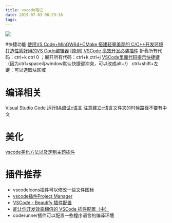 ```yaml
---
title: vscode笔记
date: 2019-07-03 08:29:16
tags:
---
```


![](https://timgsa.baidu.com/timg?image&quality=80&size=b9999_10000&sec=1562177929398&di=b085b2cfb86c959174b923b22ac0181f&imgtype=0&src=http%3A%2F%2Fpic.rmb.bdstatic.com%2Ffcd9555bd33f379035bcc05e71be30d2.jpeg)

<!-- more -->

#快捷功能
[使用VS Code+MinGW64+CMake 搭建轻量美观的 C/C++开发环境](https://www.bilibili.com/video/av18436497?from=search&seid=9743509495250818422)
[打造性感好用的VS Code编辑器](https://michael728.github.io/2018/10/28/tools-vscode/)
[[原创] VSCode 高效开发必装插件](http://devopen.club/course/vscode)
折叠所有代码：ctrl+k ctrl 0 ；展开所有代码：ctrl+k ctrl+j
[VSCode里面代码提示快捷键](https://www.jianshu.com/p/3a278e15adbc)（因为ctrl+space与window默认快捷键冲突，可以改成alt+/）
ctrl+shift+左键：可以选取块区域

# 编译相关
[Visual Studio Code 运行&&调试c语言](https://www.jianshu.com/p/b7cc0e36cd5f)
注意建立c语言文件夹的时候路径不要有中文

# 美化
[vscode美化方法以及定制主题插件](https://www.cnblogs.com/TAMING/p/9766377.html)

# 插件推荐
* vscodeIcons插件可以修改一些文件图标
* [vscode插件Project Manager](https://www.jianshu.com/p/b11532b91414)
* [VSCode - Beautify 插件配置](https://www.jianshu.com/p/34ad34528549)
* [能让你开发效率翻倍的 VSCode 插件配置（中）](https://juejin.im/post/5ad13d8a6fb9a028ce7c0721)
* coderunner插件可以配置一些程序语言的编译环境